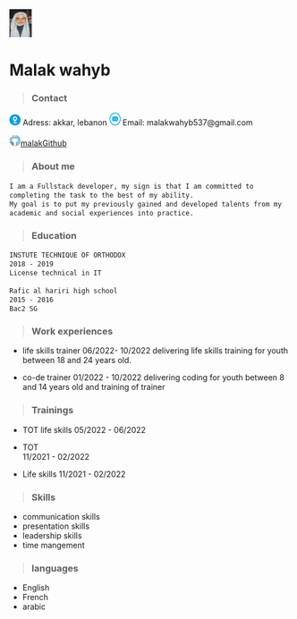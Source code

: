  <img src="malak.jpeg" alt="MarineGEO circle logo" style="height: 50px; width:40px;"/>  
 
 # Malak wahyb


> ### Contact


   
   <img src="1.jpg" alt="MarineGEO circle logo" style="height: 20px; width:20px;"/>
 Adress:  akkar, lebanon 


  

  <img src="1233.png" alt="MarineGEO circle logo" style="height: 23px; width:20px;"/> 
  Email: malakwahyb537@gmail.com

 <img src="1234.png" alt="MarineGEO circle logo" style="height: 20px; width:20px;"/>[malakGithub](https://github.com/malak-wahyb1)


> ### About me 
 ```
 I am a Fullstack developer, my sign is that I am committed to completing the task to the best of my ability.
 My goal is to put my previously gained and developed talents from my academic and social experiences into practice.
```

> ### Education
```
INSTUTE TECHNIQUE OF ORTHODOX 
2018 - 2019
License technical in IT

Rafic al hariri high school 
2015 - 2016
Bac2 SG 

```
> ### Work experiences

* life skills trainer 
06/2022- 10/2022
delivering life skills training for youth between 18 and 24 years old. 

* co-de trainer 
01/2022 - 10/2022
delivering coding for youth between 8 and 14 years old and training of trainer


> ### Trainings

* TOT life skills 
05/2022 - 06/2022

* TOT  
11/2021 - 02/2022

* Life skills 
11/2021 - 02/2022 


> ### Skills

* communication skills 
* presentation skills
* leadership skills
* time mangement

> ### languages

* English
* French
* arabic



     
   







  

